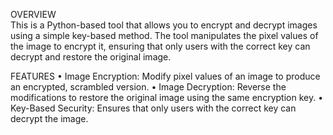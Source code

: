 OVERVIEW   
This is a Python-based tool that allows you to encrypt and decrypt images using a simple key-based method. The tool manipulates the pixel values of the image to encrypt it, ensuring that only users with the correct key can decrypt and restore the original image.

FEATURES 
   	•	Image Encryption: Modify pixel values of an image to produce an encrypted, scrambled version.
	•	Image Decryption: Reverse the modifications to restore the original image using the same encryption key.
	•	Key-Based Security: Ensures that only users with the correct key can decrypt the image.
